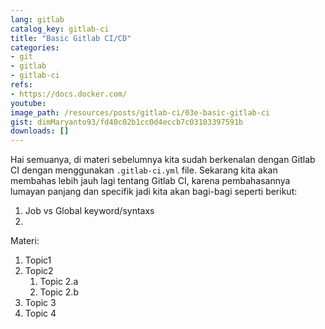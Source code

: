 ```yaml
---
lang: gitlab
catalog_key: gitlab-ci
title: "Basic Gitlab CI/CD"
categories:
- git
- gitlab
- gitlab-ci
refs: 
- https://docs.docker.com/
youtube: 
image_path: /resources/posts/gitlab-ci/03e-basic-gitlab-ci
gist: dimMaryanto93/fd40c02b1cc0d4eccb7c03103397591b
downloads: []
---
```


Hai semuanya, di materi sebelumnya kita sudah berkenalan dengan Gitlab CI dengan menggunakan `.gitlab-ci.yml` file. Sekarang kita akan membahas lebih jauh lagi tentang Gitlab CI, karena pembahasannya lumayan panjang dan specifik jadi kita akan bagi-bagi seperti berikut:

1. Job vs Global keyword/syntaxs
2. 

<!--more-->

Materi: 

1. Topic1
2. Topic2
    1. Topic 2.a
    2. Topic 2.b
3. Topic 3
4. Topic 4